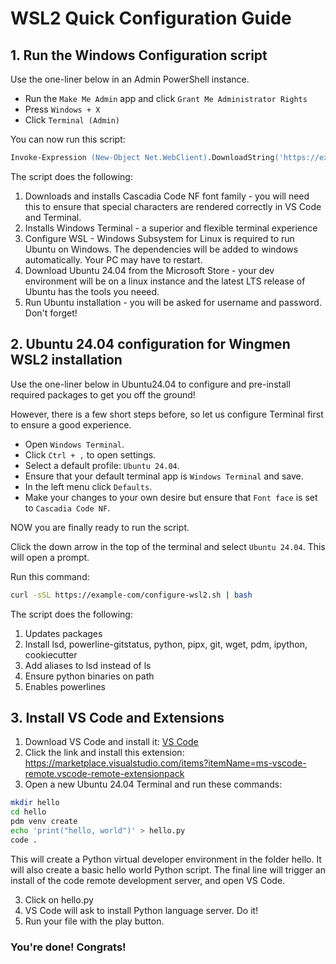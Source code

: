 # WSL2 Quick Configuration Guide # 

## 1. Run the Windows Configuration script ##

Use the one-liner below in an Admin PowerShell instance.  
- Run the `Make Me Admin` app and click `Grant Me Administrator Rights`
- Press `Windows + X`
- Click `Terminal (Admin)`

You can now run this script:

```ps
Invoke-Expression (New-Object Net.WebClient).DownloadString('https://example.com/path/to/script.ps1')
```

The script does the following:
1. Downloads and installs Cascadia Code NF font family - you will need this to ensure
that special characters are rendered correctly in VS Code and Terminal.
2. Installs Windows Terminal - a superior and flexible terminal experience
3. Configure WSL - Windows Subsystem for Linux is required to run Ubuntu on Windows. The dependencies will be added to windows automatically. Your PC may have to restart.
4. Download Ubuntu 24.04 from the Microsoft Store - your dev environment will be on a linux instance and the latest LTS release of Ubuntu has the tools you neeed.
5. Run Ubuntu installation - you will be asked for username and password. Don't forget!

## 2. Ubuntu 24.04 configuration for Wingmen WSL2 installation ##

Use the one-liner below in Ubuntu24.04 to configure and pre-install required packages to get you off the ground!

However, there is a few short steps before, so let us configure Terminal first to ensure a good experience.

- Open `Windows Terminal`.
- Click `Ctrl + ,` to open settings.
- Select a default profile: `Ubuntu 24.04`.
- Ensure that your default terminal app is `Windows Terminal` and save.
- In the left menu click `Defaults`.
- Make your changes to your own desire but ensure that `Font face` is set to `Cascadia Code NF`.


NOW you are finally ready to run the script. 

Click the down arrow in the top of the terminal and select `Ubuntu 24.04`. This will open a prompt.

Run this command:

```bash
curl -sSL https://example-com/configure-wsl2.sh | bash
```

The script does the following:
1. Updates packages
2. Install lsd, powerline-gitstatus, python, pipx, git, wget, pdm, ipython, cookiecutter
3. Add aliases to lsd instead of ls
4. Ensure python binaries on path
5. Enables powerlines

## 3. Install VS Code and Extensions ##

1. Download VS Code and install it: [VS Code](https://code.visualstudio.com/Download)
2. Click the link and install this extension: https://marketplace.visualstudio.com/items?itemName=ms-vscode-remote.vscode-remote-extensionpack
2. Open a new Ubuntu 24.04 Terminal and run these commands:
```bash
mkdir hello
cd hello
pdm venv create
echo 'print("hello, world")' > hello.py
code .
```
This will create a Python virtual developer environment in the folder hello.
It will also create a basic hello world Python script.
The final line will trigger an install of the code remote development server, and open VS Code.

3. Click on hello.py
4. VS Code will ask to install Python language server. Do it!
5. Run your file with the play button.

### You're done! Congrats! ### 
